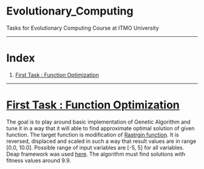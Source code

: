 # Evolutionary_Computing
Tasks for Evolutionary Computing Course at ITMO University

----

# Index
1. [First Task : Function Optimization](#First-Task-:-Function-Optimization)

---

# [First Task : Function Optimization](https://github.com/Nemat-Allah-Aloush/Evolutionary_Computing/blob/main/ec_lab1_Aloush.ipynb)
The goal is to play around basic implementation of Genetic Algorithm and tune it in a way that it will able to find approximate optimal solution of given function.
The target function is modification of [Rastrgin function](https://www.sfu.ca/~ssurjano/rastr.html). It is reversed, displaced and scaled in such a way that result values are in range [0.0, 10.0].  Possible range of input variables are [-5, 5] for all variables.
Deap framework was used [here](https://deap.readthedocs.io/en/master/).
The algorithm must find solutions with fitness values around 9.9. 
